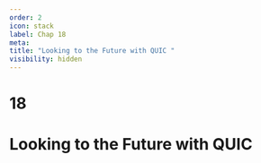 ```yaml
---
order: 2
icon: stack
label: Chap 18
meta:
title: "Looking to the Future with QUIC "
visibility: hidden
---
```

# 18

# Looking to the Future with QUIC 